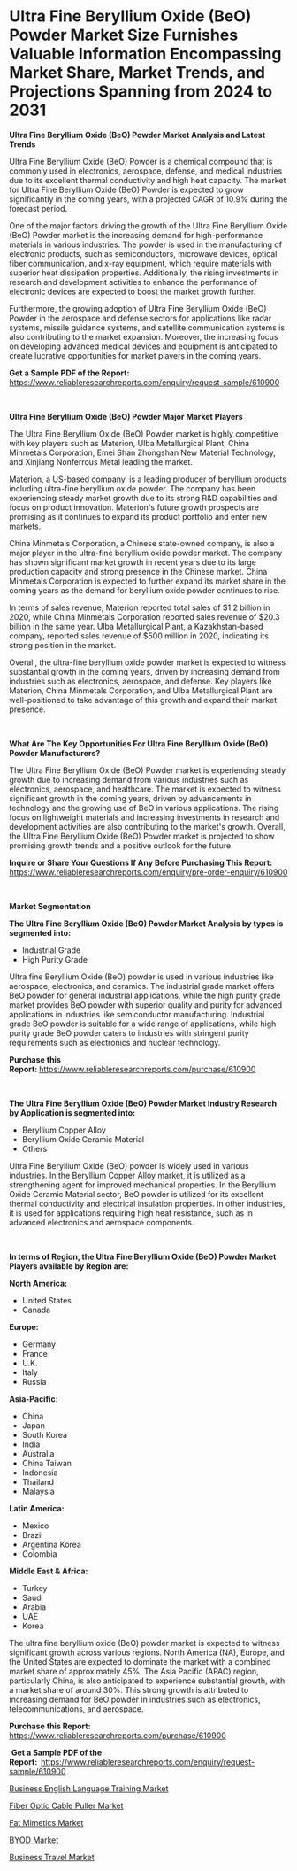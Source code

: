 <p><h1>Ultra Fine Beryllium Oxide (BeO) Powder Market Size Furnishes Valuable Information Encompassing Market Share, Market Trends, and Projections Spanning from 2024 to 2031</h1></p><p><strong>Ultra Fine Beryllium Oxide (BeO) Powder Market Analysis and Latest Trends</strong></p>
<p><p>Ultra Fine Beryllium Oxide (BeO) Powder is a chemical compound that is commonly used in electronics, aerospace, defense, and medical industries due to its excellent thermal conductivity and high heat capacity. The market for Ultra Fine Beryllium Oxide (BeO) Powder is expected to grow significantly in the coming years, with a projected CAGR of 10.9% during the forecast period.</p><p>One of the major factors driving the growth of the Ultra Fine Beryllium Oxide (BeO) Powder market is the increasing demand for high-performance materials in various industries. The powder is used in the manufacturing of electronic products, such as semiconductors, microwave devices, optical fiber communication, and x-ray equipment, which require materials with superior heat dissipation properties. Additionally, the rising investments in research and development activities to enhance the performance of electronic devices are expected to boost the market growth further.</p><p>Furthermore, the growing adoption of Ultra Fine Beryllium Oxide (BeO) Powder in the aerospace and defense sectors for applications like radar systems, missile guidance systems, and satellite communication systems is also contributing to the market expansion. Moreover, the increasing focus on developing advanced medical devices and equipment is anticipated to create lucrative opportunities for market players in the coming years.</p></p>
<p><strong>Get a Sample PDF of the Report:&nbsp;</strong> <a href="https://www.reliableresearchreports.com/enquiry/request-sample/610900">https://www.reliableresearchreports.com/enquiry/request-sample/610900</a></p>
<p>&nbsp;</p>
<p><strong>Ultra Fine Beryllium Oxide (BeO) Powder Major Market Players</strong></p>
<p><p>The Ultra Fine Beryllium Oxide (BeO) Powder market is highly competitive with key players such as Materion, Ulba Metallurgical Plant, China Minmetals Corporation, Emei Shan Zhongshan New Material Technology, and Xinjiang Nonferrous Metal leading the market.</p><p>Materion, a US-based company, is a leading producer of beryllium products including ultra-fine beryllium oxide powder. The company has been experiencing steady market growth due to its strong R&D capabilities and focus on product innovation. Materion's future growth prospects are promising as it continues to expand its product portfolio and enter new markets.</p><p>China Minmetals Corporation, a Chinese state-owned company, is also a major player in the ultra-fine beryllium oxide powder market. The company has shown significant market growth in recent years due to its large production capacity and strong presence in the Chinese market. China Minmetals Corporation is expected to further expand its market share in the coming years as the demand for beryllium oxide powder continues to rise.</p><p>In terms of sales revenue, Materion reported total sales of $1.2 billion in 2020, while China Minmetals Corporation reported sales revenue of $20.3 billion in the same year. Ulba Metallurgical Plant, a Kazakhstan-based company, reported sales revenue of $500 million in 2020, indicating its strong position in the market.</p><p>Overall, the ultra-fine beryllium oxide powder market is expected to witness substantial growth in the coming years, driven by increasing demand from industries such as electronics, aerospace, and defense. Key players like Materion, China Minmetals Corporation, and Ulba Metallurgical Plant are well-positioned to take advantage of this growth and expand their market presence.</p></p>
<p>&nbsp;</p>
<p><strong>What Are The Key Opportunities For Ultra Fine Beryllium Oxide (BeO) Powder Manufacturers?</strong></p>
<p><p>The Ultra Fine Beryllium Oxide (BeO) Powder market is experiencing steady growth due to increasing demand from various industries such as electronics, aerospace, and healthcare. The market is expected to witness significant growth in the coming years, driven by advancements in technology and the growing use of BeO in various applications. The rising focus on lightweight materials and increasing investments in research and development activities are also contributing to the market's growth. Overall, the Ultra Fine Beryllium Oxide (BeO) Powder market is projected to show promising growth trends and a positive outlook for the future.</p></p>
<p><strong>Inquire or Share Your Questions If Any Before Purchasing This Report:</strong> <a href="https://www.reliableresearchreports.com/enquiry/pre-order-enquiry/610900">https://www.reliableresearchreports.com/enquiry/pre-order-enquiry/610900</a></p>
<p>&nbsp;</p>
<p><strong>Market Segmentation</strong></p>
<p><strong>The Ultra Fine Beryllium Oxide (BeO) Powder Market Analysis by types is segmented into:</strong></p>
<p><ul><li>Industrial Grade</li><li>High Purity Grade</li></ul></p>
<p><p>Ultra fine Beryllium Oxide (BeO) powder is used in various industries like aerospace, electronics, and ceramics. The industrial grade market offers BeO powder for general industrial applications, while the high purity grade market provides BeO powder with superior quality and purity for advanced applications in industries like semiconductor manufacturing. Industrial grade BeO powder is suitable for a wide range of applications, while high purity grade BeO powder caters to industries with stringent purity requirements such as electronics and nuclear technology.</p></p>
<p><strong>Purchase this Report:&nbsp;</strong><a href="https://www.reliableresearchreports.com/purchase/610900">https://www.reliableresearchreports.com/purchase/610900</a></p>
<p>&nbsp;</p>
<p><strong>The Ultra Fine Beryllium Oxide (BeO) Powder Market Industry Research by Application is segmented into:</strong></p>
<p><ul><li>Beryllium Copper Alloy</li><li>Beryllium Oxide Ceramic Material</li><li>Others</li></ul></p>
<p><p>Ultra Fine Beryllium Oxide (BeO) powder is widely used in various industries. In the Beryllium Copper Alloy market, it is utilized as a strengthening agent for improved mechanical properties. In the Beryllium Oxide Ceramic Material sector, BeO powder is utilized for its excellent thermal conductivity and electrical insulation properties. In other industries, it is used for applications requiring high heat resistance, such as in advanced electronics and aerospace components.</p></p>
<p>&nbsp;</p>
<p><strong>In terms of Region, the Ultra Fine Beryllium Oxide (BeO) Powder Market Players available by Region are:</strong></p>
<p>
    <p> <strong> North America: </strong>
        <ul>
            <li>United States</li>
            <li>Canada</li>
        </ul>
        </p> 
    <p> <strong> Europe: </strong>
        <ul>
            <li>Germany</li>
            <li>France</li>
            <li>U.K.</li>
            <li>Italy</li>
            <li>Russia</li>
        </ul>
        </p> 
    <p> <strong> Asia-Pacific: </strong>
        <ul>
            <li>China</li>
            <li>Japan</li>
            <li>South Korea</li>
            <li>India</li>
            <li>Australia</li>
            <li>China Taiwan</li>
            <li>Indonesia</li>
            <li>Thailand</li>
            <li>Malaysia</li>
        </ul>
        </p> 
    <p> <strong> Latin America: </strong>
        <ul>
            <li>Mexico</li>
            <li>Brazil</li>
            <li>Argentina Korea</li>
            <li>Colombia</li>
        </ul>
        </p> 
    <p> <strong> Middle East & Africa: </strong>
        <ul>
            <li>Turkey</li>
            <li>Saudi</li>
            <li>Arabia</li>
            <li>UAE</li>
            <li>Korea</li>
        </ul>
    </p>
    </p>
<p><p>The ultra fine beryllium oxide (BeO) powder market is expected to witness significant growth across various regions. North America (NA), Europe, and the United States are expected to dominate the market with a combined market share of approximately 45%. The Asia Pacific (APAC) region, particularly China, is also anticipated to experience substantial growth, with a market share of around 30%. This strong growth is attributed to increasing demand for BeO powder in industries such as electronics, telecommunications, and aerospace.</p></p>
<p><strong>Purchase this Report: </strong><a href="https://www.reliableresearchreports.com/purchase/610900">https://www.reliableresearchreports.com/purchase/610900</a></p>
<p>&nbsp;<strong>Get a Sample PDF of the Report:&nbsp;&nbsp;</strong><a href="https://www.reliableresearchreports.com/enquiry/request-sample/610900">https://www.reliableresearchreports.com/enquiry/request-sample/610900</a></p>
<p><strong></strong></p>
<p><p><a href="https://medium.com/@loretashyti01/business-english-language-training-market-trends-and-market-analysis-forecasted-for-period-48fa7e1ec1c6">Business English Language Training Market</a></p><p><a href="https://github.com/brentleyjimmiealvaradoz4l1rea/Market-Research-Report-List-1/blob/main/fiber-optic-cable-puller-market.md">Fiber Optic Cable Puller Market</a></p><p><a href="https://github.com/Angelnienowdseej3e45z3p8c/Market-Research-Report-List-1/blob/main/fat-mimetics-market.md">Fat Mimetics Market</a></p><p><a href="https://medium.com/@loretashyti01/byod-market-research-report-its-history-and-forecast-2024-to-2031-acb77eca7f10">BYOD Market</a></p><p><a href="https://medium.com/@loretashyti01/business-travel-market-size-market-outlook-and-market-forecast-2024-to-2031-3b005ce579c8">Business Travel Market</a></p></p>